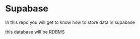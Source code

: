 # Supabase

In this repo you will get to know how to store data in supabase


this database will be RDBMS